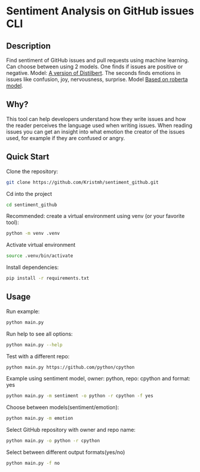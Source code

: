 # Sentiment Analysis on GitHub issues CLI

## Description

Find sentiment of GitHub issues and pull requests using machine learning.
Can choose between using 2 models.
One finds if issues are positive or negative. Model: [A version of Distilbert](https://huggingface.co/distilbert-base-uncased-finetuned-sst-2-english).
The seconds finds emotions in issues like confusion, joy, nervousness, surprise. Model [Based on roberta model](https://huggingface.co/SamLowe/roberta-base-go_emotions).

## Why?

This tool can help developers understand how they write issues and how the reader perceives the language used when writing issues.
When reading issues you can get an insight into what emotion the creator of the issues used, for example if they are confused or angry.

## Quick Start

Clone the repository:

```bash
git clone https://github.com/Kristmh/sentiment_github.git
```

Cd into the project

```bash
cd sentiment_github
```

Recommended: create a virtual environment using venv (or your favorite tool):

```bash
python -m venv .venv
```

Activate virtual environment

```bash
source .venv/bin/activate
```

Install dependencies:

```bash
pip install -r requirements.txt
```

## Usage

Run example:

```bash
python main.py
```

Run help to see all options:

```bash
python main.py --help
```

Test with a different repo:

```bash
python main.py https://github.com/python/cpython
```

Example using sentiment model, owner: python, repo: cpython and format: yes

```bash
python main.py -m sentiment -o python -r cpython -f yes
```

Choose between models(sentiment/emotion):

```bash
python main.py -m emotion
```

Select GitHub repository with owner and repo name:

```bash
python main.py -o python -r cpython
```

Select between different output formats(yes/no)

```bash
python main.py -f no
```
